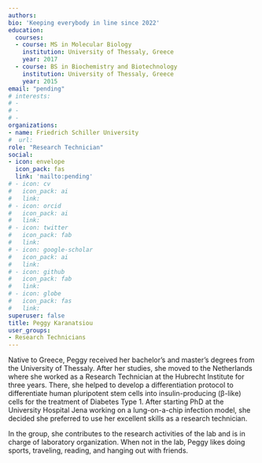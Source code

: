 ```yaml
---
authors:
bio: 'Keeping everybody in line since 2022'
education:
  courses:
  - course: MS in Molecular Biology
    institution: University of Thessaly, Greece
    year: 2017
  - course: BS in Biochemistry and Biotechnology
    institution: University of Thessaly, Greece
    year: 2015
email: "pending"
# interests:
# - 
# - 
# - 
organizations:
- name: Friedrich Schiller University
#  url:
role: "Research Technician"
social:
- icon: envelope
  icon_pack: fas
  link: 'mailto:pending'
# - icon: cv
#   icon_pack: ai
#   link:
# - icon: orcid
#   icon_pack: ai
#   link:
# - icon: twitter
#   icon_pack: fab
#   link:
# - icon: google-scholar
#   icon_pack: ai
#   link:
# - icon: github
#   icon_pack: fab
#   link:
# - icon: globe
#   icon_pack: fas
#   link:
superuser: false
title: Peggy Karanatsiou
user_groups:
- Research Technicians
---
```


Native to Greece, Peggy received her bachelor’s and master’s degrees from the University of Thessaly. After her studies, she moved to the Netherlands where she worked as a Research Technician at the Hubrecht Institute for three years. There, she helped to develop a differentiation protocol to differentiate human pluripotent stem cells into insulin-producing (β-like) cells for the treatment of Diabetes Type 1. After starting PhD at the University Hospital Jena working on a lung-on-a-chip infection model, she decided she preferred to use her excellent skills as a research technician. 

In the group, she contributes to the research activities of the lab and is in charge of laboratory organization.  When not in the lab, Peggy likes doing sports, traveling, reading, and hanging out with friends. 
